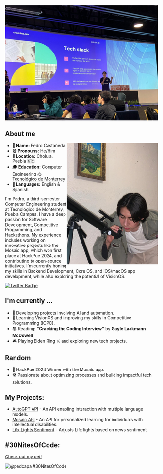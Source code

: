 [![@pedcapa's background](https://github.com/pedcapa/pedcapa/blob/main/assets/portada.JPG)](https://github.com/pedcapa/pedcapa/blob/main/assets/portada.JPG)

<h2>About me </h2>

<div >
  <img src="https://github.com/pedcapa/pedcapa/blob/main/assets/pedro.jpeg" align="right" width="300">

<ul>
  <li><b>👤 Name: </b> Pedro Castañeda</li>
  <li><b>😄 Pronouns:</b>  He/Him</li>
  <li><b>📍 Location:</b> Cholula, Puebla 🇲🇽</li>
  <li><b>🎓 Education:</b> Computer Engineering @ <a href="https://www.tec.mx/en">Tecnológico de Monterrey</a></li>
  <li><b>📣 Languages:</b> English & Spanish</li>
</ul>

<p>I'm Pedro, a third-semester Computer Engineering student at Tecnológico de Monterrey, Puebla Campus. I have a deep passion for Software Development, Competitive Programming, and Hackathons. My experience includes working on innovative projects like the Mosaic app, which won first place at HackPue 2024, and contributing to open-source initiatives. I'm currently honing my skills in Backend Development, Core OS, and iOS/macOS app development, while also exploring the potential of VisionOS.</p>

</div>

<a href="https://twitter.com/pedcapa"><img src="https://img.shields.io/badge/pedcapa_%20-%231DA1F2.svg?&style=for-the-badge&logo=Twitter&logoColor=white" alt="Twitter Badge"></a>

<h2> I'm currently ...</h2>

- 🔭 Developing projects involving AI and automation.
- 🌱 Learning VisionOS and improving my skills in Competitive Programming (ICPC).
- 📚 Reading: **"Cracking the Coding Interview"** by **Gayle Laakmann McDowell**
- 🎮 Playing Elden Ring ⚔ and exploring new tech projects.

<h2>Random</h2>

- 🥇 HackPue 2024 Winner with the Mosaic app.
- 🛠️ Passionate about optimizing processes and building impactful tech solutions.

## My Projects:
- [AutoGPT API](https://github.com/pedcapa/autogpt-api) - An API enabling interaction with multiple language models.
- [Mosaic API](https://github.com/pedcapa/mosaic-api) - An API for personalized learning for individuals with intellectual disabilities.
- [Lifx Lights Sentiment](https://github.com/pedcapa/lifx-lights-openai) - Adjusts Lifx lights based on news sentiment.

## #30NitesOfCode:
[Check out my pet!](https://www.codedex.io/@pedcapa/30-nites-of-code?pet=Zg9hCrY5CCwTxJA8VHQm)

<img src="https://www.codedex.io/images/code-nights/dragon.gif" alt="@pedcapa #30NitesOfCode" width="200"/>
